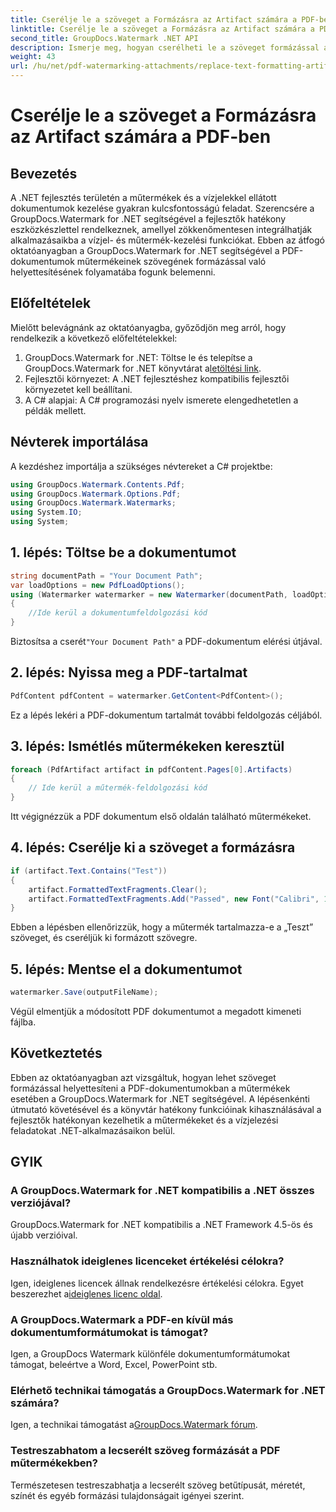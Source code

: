 ```yaml
---
title: Cserélje le a szöveget a Formázásra az Artifact számára a PDF-ben
linktitle: Cserélje le a szöveget a Formázásra az Artifact számára a PDF-ben
second_title: GroupDocs.Watermark .NET API
description: Ismerje meg, hogyan cserélheti le a szöveget formázással a műtermékek esetében a PDF-dokumentumokban a GroupDocs.Watermark for .NET segítségével. Javítsa a dokumentumkezelést könnyedén.
weight: 43
url: /hu/net/pdf-watermarking-attachments/replace-text-formatting-artifact-pdf/
---
```


# Cserélje le a szöveget a Formázásra az Artifact számára a PDF-ben

## Bevezetés
A .NET fejlesztés területén a műtermékek és a vízjelekkel ellátott dokumentumok kezelése gyakran kulcsfontosságú feladat. Szerencsére a GroupDocs.Watermark for .NET segítségével a fejlesztők hatékony eszközkészlettel rendelkeznek, amellyel zökkenőmentesen integrálhatják alkalmazásaikba a vízjel- és műtermék-kezelési funkciókat. Ebben az átfogó oktatóanyagban a GroupDocs.Watermark for .NET segítségével a PDF-dokumentumok műtermékeinek szövegének formázással való helyettesítésének folyamatába fogunk belemenni.
## Előfeltételek
Mielőtt belevágnánk az oktatóanyagba, győződjön meg arról, hogy rendelkezik a következő előfeltételekkel:
1.  GroupDocs.Watermark for .NET: Töltse le és telepítse a GroupDocs.Watermark for .NET könyvtárat a[letöltési link](https://releases.groupdocs.com/Watermark/net/).
2. Fejlesztői környezet: A .NET fejlesztéshez kompatibilis fejlesztői környezetet kell beállítani.
3. A C# alapjai: A C# programozási nyelv ismerete elengedhetetlen a példák mellett.

## Névterek importálása
A kezdéshez importálja a szükséges névtereket a C# projektbe:
```csharp
using GroupDocs.Watermark.Contents.Pdf;
using GroupDocs.Watermark.Options.Pdf;
using GroupDocs.Watermark.Watermarks;
using System.IO;
using System;
```
## 1. lépés: Töltse be a dokumentumot
```csharp
string documentPath = "Your Document Path";
var loadOptions = new PdfLoadOptions();
using (Watermarker watermarker = new Watermarker(documentPath, loadOptions))
{
    //Ide kerül a dokumentumfeldolgozási kód
}
```
 Biztosítsa a cserét`"Your Document Path"` a PDF-dokumentum elérési útjával.
## 2. lépés: Nyissa meg a PDF-tartalmat
```csharp
PdfContent pdfContent = watermarker.GetContent<PdfContent>();
```
Ez a lépés lekéri a PDF-dokumentum tartalmát további feldolgozás céljából.
## 3. lépés: Ismétlés műtermékeken keresztül
```csharp
foreach (PdfArtifact artifact in pdfContent.Pages[0].Artifacts)
{
    // Ide kerül a műtermék-feldolgozási kód
}
```
Itt végignézzük a PDF dokumentum első oldalán található műtermékeket.
## 4. lépés: Cserélje ki a szöveget a formázásra
```csharp
if (artifact.Text.Contains("Test"))
{
    artifact.FormattedTextFragments.Clear();
    artifact.FormattedTextFragments.Add("Passed", new Font("Calibri", 19, FontStyle.Bold), Color.Red, Color.Aqua);
}
```
Ebben a lépésben ellenőrizzük, hogy a műtermék tartalmazza-e a „Teszt” szöveget, és cseréljük ki formázott szövegre.
## 5. lépés: Mentse el a dokumentumot
```csharp
watermarker.Save(outputFileName);
```
Végül elmentjük a módosított PDF dokumentumot a megadott kimeneti fájlba.

## Következtetés
Ebben az oktatóanyagban azt vizsgáltuk, hogyan lehet szöveget formázással helyettesíteni a PDF-dokumentumokban a műtermékek esetében a GroupDocs.Watermark for .NET segítségével. A lépésenkénti útmutató követésével és a könyvtár hatékony funkcióinak kihasználásával a fejlesztők hatékonyan kezelhetik a műtermékeket és a vízjelezési feladatokat .NET-alkalmazásaikon belül.
## GYIK
### A GroupDocs.Watermark for .NET kompatibilis a .NET összes verziójával?
GroupDocs.Watermark for .NET kompatibilis a .NET Framework 4.5-ös és újabb verzióival.
### Használhatok ideiglenes licenceket értékelési célokra?
 Igen, ideiglenes licencek állnak rendelkezésre értékelési célokra. Egyet beszerezhet a[ideiglenes licenc oldal](https://purchase.groupdocs.com/temporary-license/).
### A GroupDocs.Watermark a PDF-en kívül más dokumentumformátumokat is támogat?
Igen, a GroupDocs Watermark különféle dokumentumformátumokat támogat, beleértve a Word, Excel, PowerPoint stb.
### Elérhető technikai támogatás a GroupDocs.Watermark for .NET számára?
 Igen, a technikai támogatást a[GroupDocs.Watermark fórum](https://forum.groupdocs.com/c/watermark/19).
### Testreszabhatom a lecserélt szöveg formázását a PDF műtermékekben?
Természetesen testreszabhatja a lecserélt szöveg betűtípusát, méretét, színét és egyéb formázási tulajdonságait igényei szerint.